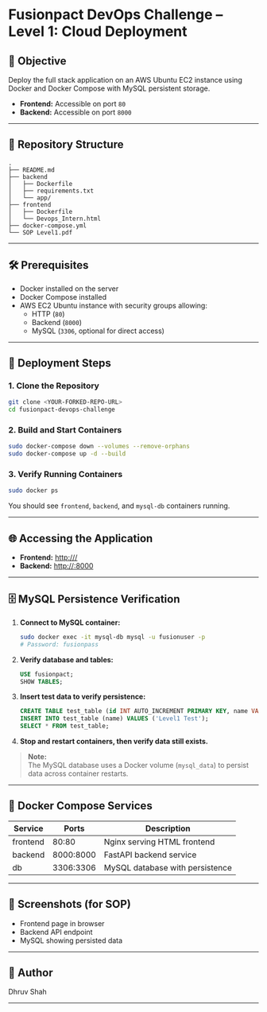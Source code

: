 # Fusionpact DevOps Challenge – Level 1: Cloud Deployment

## 🚀 Objective

Deploy the full stack application on an AWS Ubuntu EC2 instance using Docker and Docker Compose with MySQL persistent storage.  
- **Frontend:** Accessible on port `80`  
- **Backend:** Accessible on port `8000`

---

## 📁 Repository Structure

```
.
├── README.md
├── backend
│   ├── Dockerfile
│   ├── requirements.txt
│   └── app/
├── frontend
│   ├── Dockerfile
│   └── Devops_Intern.html
├── docker-compose.yml
└── SOP Level1.pdf
```

---

## 🛠️ Prerequisites

- Docker installed on the server
- Docker Compose installed
- AWS EC2 Ubuntu instance with security groups allowing:
  - HTTP (`80`)
  - Backend (`8000`)
  - MySQL (`3306`, optional for direct access)

---

## 📝 Deployment Steps

### 1. Clone the Repository

```bash
git clone <YOUR-FORKED-REPO-URL>
cd fusionpact-devops-challenge
```

### 2. Build and Start Containers

```bash
sudo docker-compose down --volumes --remove-orphans
sudo docker-compose up -d --build
```

### 3. Verify Running Containers

```bash
sudo docker ps
```
You should see `frontend`, `backend`, and `mysql-db` containers running.

---

## 🌐 Accessing the Application

- **Frontend:** [http://<EC2-PUBLIC-IP>/](http://<EC2-PUBLIC-IP>/)
- **Backend:** [http://<EC2-PUBLIC-IP>:8000](http://<EC2-PUBLIC-IP>:8000)

---

## 🗄️ MySQL Persistence Verification

1. **Connect to MySQL container:**
    ```bash
    sudo docker exec -it mysql-db mysql -u fusionuser -p
    # Password: fusionpass
    ```

2. **Verify database and tables:**
    ```sql
    USE fusionpact;
    SHOW TABLES;
    ```

3. **Insert test data to verify persistence:**
    ```sql
    CREATE TABLE test_table (id INT AUTO_INCREMENT PRIMARY KEY, name VARCHAR(50));
    INSERT INTO test_table (name) VALUES ('Level1 Test');
    SELECT * FROM test_table;
    ```

4. **Stop and restart containers, then verify data still exists.**

> **Note:**  
> The MySQL database uses a Docker volume (`mysql_data`) to persist data across container restarts.

---

## 🐳 Docker Compose Services

| Service   | Ports      | Description                      |
|-----------|------------|----------------------------------|
| frontend  | 80:80      | Nginx serving HTML frontend      |
| backend   | 8000:8000  | FastAPI backend service          |
| db        | 3306:3306  | MySQL database with persistence  |

---

## 📸 Screenshots (for SOP)

- Frontend page in browser
- Backend API endpoint
- MySQL showing persisted data

---

## 👤 Author

Dhruv Shah

---
